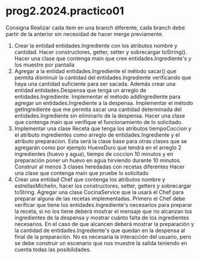 # prog2.2024.practico01

Consigna
Realizar cada item en una branch diferente, cada branch debe partir de la anterior sin necesidad de hacer merge previamente.

1. Crear la entidad entidades.Ingrediente con los atributos nombre y cantidad. Hacer constructores, getter, setter y sobrecargar toString(). Hacer una clase que contenga main que cree entidades.Ingrediente's y los muestre por pantalla
2. Agregar a la entidad entidades.Ingrediente el método sacar() que permita disminuir la cantidad del entidades.Ingrediente verificando que haya una cantidad suficiente para ser sacada. Además crear una entidad entidades.Despensa que tenga un arreglo de entidades.Ingrediente. Implementar el método addIngrediente para agregar un entidades.Ingrediente a la despensa. Implementar el método getIngrediente que me permita sacar una cantidad determinada del entidades.Ingrediente sin eliminarlo de la despensa. Hacer una clase que contenga main que verifique el funcionamiento de lo solicitado.
3. Implementar una clase Receta que tenga los atributos tiempoCoccion y el atributo ingredientes como arreglo de entidades.Ingrediente y el atributo preparacion. Esta será la clase base para otras clases que se agregarán como por ejemplo HuevoDuro que tendrá en el arreglo 2 ingredientes (huevo y agua), tiempo de coccion 10 minutos y en preparación poner un huevo en agua hirviendo durante 10 minutos. Construir al menos 3 clases heredadas con recetas diferentes Hacer una clase que contenga main que pruebe lo solicitado
4. Crear una entidad Chef que contenga los atributos nombre y estrellasMichelin, hacer los constructores, setter, getters y sobrecargar toString. Agregar una clase CocinaService que la usará el Chef para preparar alguna de las recetas implementadas. Primero el Chef debe verificar que tiene los entidades.Ingrediente's necesarios para preparar la receta, si no los tiene deberá mostrar el mensaje que no alcanzan los ingredientes de la despensa y mostrar cuánto falta de los ingredientes necesarios. En el caso de que alcancen deberá mostrar la preparación y la cantidad de entidades.Ingrediente's que quedan en la despensa al final de la preparación. No es necesaria la interacción del usuario, pero se debe construir un escenario que nos muestre la salida teniendo en cuenta todas las posibilidades.
